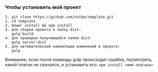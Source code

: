 ﻿### Чтобы установить мой проект
```
1. git clone https://github.com/nstkm/template.git
2. cd template
2. bower install && npm install
3. для сборки проекта в папку dist:
   gulp build
4. для проверки получившейся папки dist:
   gulp server-dist
5. для автоматической компиляции изменений в проекте:
   gulp
```
Внимание, если после команды gulp происходит ошибка, посмотреть, какой плагин не скачался, и установить его:
`npm install <имя-плагина>`